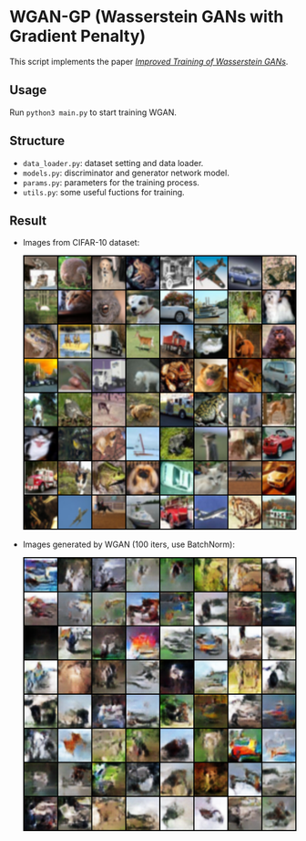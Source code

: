 # WGAN-GP (Wasserstein GANs with Gradient Penalty)

This script implements the paper *[Improved Training of Wasserstein GANs](https://arxiv.org/abs/1704.00028)*.

## Usage
Run `python3 main.py` to start training WGAN.

## Structure
- `data_loader.py`: dataset setting and data loader.
- `models.py`: discriminator and generator network model.
- `params.py`: parameters for the training process.
- `utils.py`: some useful fuctions for training.

## Result

- Images from CIFAR-10 dataset:

  ![WGAN-real_samples](../images/WGAN-real_samples.png)

- Images generated by WGAN (100 iters, use BatchNorm):

  ![WGAN-fake-100-686](../images/WGAN-fake-100-686.png)